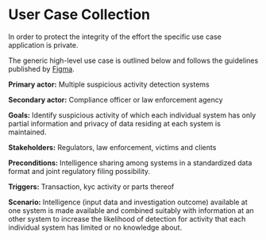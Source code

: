 # User Case Collection
In order to protect the integrity of the effort the specific use case
application is private.

The generic high-level use case is outlined below and follows the guidelines published by [Figma](https://www.figma.com/resource-library/what-is-a-use-case/).

<b>Primary actor:</b> Multiple suspicious activity detection systems

<b>Secondary actor:</b> Compliance officer or law enforcement agency

<b>Goals:</b> Identify suspicious activity of which each individual system has only partial information and privacy of data residing at each system is maintained.

<b>Stakeholders:</b> Regulators, law enforcement, victims and clients

<b>Preconditions:</b> Intelligence sharing among systems in a standardized data format and joint regulatory filing possibility.

<b>Triggers:</b>  Transaction, kyc activity or parts thereof

<b>Scenario:</b> Intelligence (input data and investigation outcome) available
at one system is made available and combined suitably with information
at an other system to increase the likelihood of detection for activity 
that each individual system has limited or no knowledge about.
